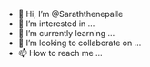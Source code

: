 - 👋 Hi, I’m @Saraththenepalle
- 👀 I’m interested in ...
- 🌱 I’m currently learning ...
- 💞️ I’m looking to collaborate on ...
- 📫 How to reach me ...

<!---
Saraththenepalle/Saraththenepalle is a ✨ special ✨ repository because its `README.md` (this file) appears on your GitHub profile.
You can click the Preview link to take a look at your changes.
--->
